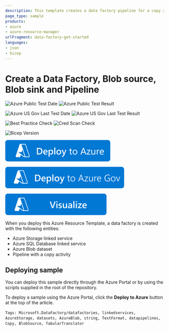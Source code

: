 ```yaml
---
description: This template creates a data factory pipeline for a copy activity from Azure Blob into another Azure Blob
page_type: sample
products:
- azure
- azure-resource-manager
urlFragment: data-factory-get-started
languages:
- json
- bicep
---
```

# Create a Data Factory, Blob source, Blob sink and Pipeline

![Azure Public Test Date](https://azurequickstartsservice.blob.core.windows.net/badges/quickstarts/microsoft.datafactory/data-factory-get-started/PublicLastTestDate.svg)
![Azure Public Test Result](https://azurequickstartsservice.blob.core.windows.net/badges/quickstarts/microsoft.datafactory/data-factory-get-started/PublicDeployment.svg)

![Azure US Gov Last Test Date](https://azurequickstartsservice.blob.core.windows.net/badges/quickstarts/microsoft.datafactory/data-factory-get-started/FairfaxLastTestDate.svg)
![Azure US Gov Last Test Result](https://azurequickstartsservice.blob.core.windows.net/badges/quickstarts/microsoft.datafactory/data-factory-get-started/FairfaxDeployment.svg)

![Best Practice Check](https://azurequickstartsservice.blob.core.windows.net/badges/quickstarts/microsoft.datafactory/data-factory-get-started/BestPracticeResult.svg)
![Cred Scan Check](https://azurequickstartsservice.blob.core.windows.net/badges/quickstarts/microsoft.datafactory/data-factory-get-started/CredScanResult.svg)

![Bicep Version](https://azurequickstartsservice.blob.core.windows.net/badges/quickstarts/microsoft.datafactory/data-factory-get-started/BicepVersion.svg)

[![Deploy To Azure](https://raw.githubusercontent.com/Azure/azure-quickstart-templates/master/1-CONTRIBUTION-GUIDE/images/deploytoazure.svg?sanitize=true)](https://portal.azure.com/#create/Microsoft.Template/uri/https%3A%2F%2Fraw.githubusercontent.com%2FAzure%2Fazure-quickstart-templates%2Fmaster%2Fquickstarts%2Fmicrosoft.datafactory%2Fdata-factory-get-started%2Fazuredeploy.json)

[![Deploy To Azure Government](https://raw.githubusercontent.com/Azure/azure-quickstart-templates/master/1-CONTRIBUTION-GUIDE/images/deploytoazuregov.svg?sanitize=true)](https://portal.azure.us/#create/Microsoft.Template/uri/https%3A%2F%2Fraw.githubusercontent.com%2FAzure%2Fazure-quickstart-templates%2Fmaster%2Fquickstarts%2Fmicrosoft.datafactory%2Fdata-factory-get-started%2Fazuredeploy.json)


[![Visualize](https://raw.githubusercontent.com/Azure/azure-quickstart-templates/master/1-CONTRIBUTION-GUIDE/images/visualizebutton.svg?sanitize=true)](http://armviz.io/#/?load=https%3A%2F%2Fraw.githubusercontent.com%2FAzure%2Fazure-quickstart-templates%2Fmaster%2Fquickstarts%2Fmicrosoft.datafactory%2Fdata-factory-get-started%2Fazuredeploy.json)


When you deploy this Azure Resource Template, a data factory is created with the following entities:

- Azure Storage linked service
- Azure SQL Database linked service
- Azure Blob dataset
- Pipeline with a copy activity

## Deploying sample
You can deploy this sample directly through the Azure Portal or by using the scripts supplied in the root of the repository.

To deploy a sample using the Azure Portal, click the **Deploy to Azure** button at the top of the article.

`Tags: Microsoft.DataFactory/datafactories, linkedservices, AzureStorage, datasets, AzureBlob, string, TextFormat, datapipelines, Copy, BlobSource, TabularTranslator`
